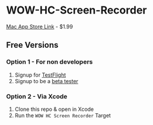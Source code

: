 # WOW-HC-Screen-Recorder

[Mac App Store Link](https://apps.apple.com/us/app/wow-hc-screen-recorder/id6450030690) - $1.99

## Free Versions
### Option 1 - For non developers
1. Signup for [TestFlight](https://apps.apple.com/us/app/testflight/id899247664)
2. Signup to be a [beta tester](https://testflight.apple.com/join/S1sxtxFE)

### Option 2 - Via Xcode
1. Clone this repo & open in Xcode
2. Run the `WOW HC Screen Recorder` Target
